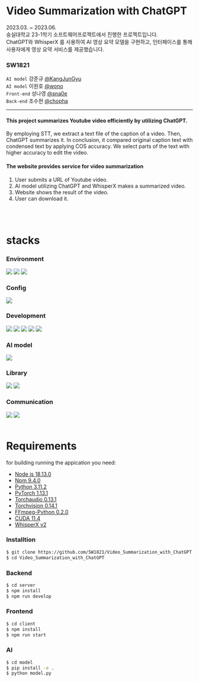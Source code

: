 # Video Summarization with ChatGPT
2023.03. ~ 2023.06. <br/>
숭실대학교 23-1학기 소프트웨어프로젝트에서 진행한 프로젝트입니다. </br>
ChatGPT와 WhisperX 를 사용하여 AI 영상 요약 모델을 구현하고, 인터페이스를 통해 사용자에게 영상 요약 서비스를 제공했습니다.

### SW1821

`AI model` 강준규 <a href="https://github.com/KangJunGyu">@KangJunGyu</a><br/>
`AI model` 이원호 <a href="https://github.com/wono">@wono</a><br/>
`Front-end` 성나영 <a href="https://github.com/sna0e">@sna0e</a><br/>
`Back-end` 조수현 <a href="https://github.com/chopha">@chopha</a><br/>

<hr/>
<h4>This project summarizes Youtube video efficiently by utilizing ChatGPT.</h4>
By employing STT, we extract a text file of the caption of a video. Then, ChatGPT summarizes it. In conclusion, it compared original caption text with condensed text by applying COS accuracy. We select parts of the text with higher accuracy to edit the video.

<h4>The website provides service for video summarization</h4>
<ol>
    <li>User submits a URL of Youtube video.</li>
    <li>AI model utilizing ChatGPT and WhisperX makes a summarized video.</li>
    <li>Website shows the result of the video. </li>
    <li>User can download it.</li>
</ol>
<br/>
<br/>

# stacks
<h3>Environment</h3>
<img src="https://img.shields.io/badge/linux-fcc624?style=for-the-badge&logo=linux&logoColor=black"/>
<img src="https://img.shields.io/badge/visual studio code-007acc?style=for-the-badge&logo=visualstudiocode&logoColor=white"/>
<img src="https://img.shields.io/badge/github-181717?style=for-the-badge&logo=github&logoColor=white"/>


<h3>Config</h3>
<img src="https://img.shields.io/badge/npm-cb3837?style=for-the-badge&logo=npm&logoColor=white"/>

<h3>Development</h3>
<img src="https://img.shields.io/badge/python-3776ab?style=for-the-badge&logo=python&logoColor=white"/>
<img src="https://img.shields.io/badge/react-61DAFB?style=for-the-badge&logo=react&logoColor=black"/>
<img src="https://img.shields.io/badge/axios-5A29E4?style=for-the-badge&logo=axios&logoColor=white"/>
<img src="https://img.shields.io/badge/node.js-339933?style=for-the-badge&logo=node.js&logoColor=white"/>
<img src="https://img.shields.io/badge/express.js-000000?style=for-the-badge&logo=express&logoColor=ffffff"/>
<h3>AI model</h3>
<img src="https://img.shields.io/badge/openAI-412991?style=for-the-badge&logo=openAI&logoColor=white"/>

<h3>Library</h3>
<img src="https://img.shields.io/badge/ffmpeg-007808?style=for-the-badge&logo=ffmpeg&logoColor=white"/>
<img src="https://img.shields.io/badge/pypi-3375a9?style=for-the-badge&logo=pypi&logoColor=white"/>

<h3>Communication</h3>
<img src="https://img.shields.io/badge/notion-black?style=for-the-badge&logo=notion&logoColor=white"/>
<img src="https://img.shields.io/badge/discord-5865f2?style=for-the-badge&logo=discord&logoColor=white"/>

<br/>
<br/>


# Requirements
for building running the appication you need:
- [Node js 18.13.0](#https://nodejs.org/ko) 
- [Npm 9.4.0](#https://www.npmjs.com/)
- [Python 3.11.2 ](#https://www.python.org/downloads/)
- [PyTorch 1.13.1](#https://pytorch.org/)
- [Torchaudio 0.13.1](#https://pytorch.org/)
- [Torchvision 0.14.1](#https://pytorch.org/)
- [FFmpeg-Python 0.2.0](#https://ffmpeg.org/)
- [CUDA 11.4](#https://developer.nvidia.com/cuda-toolkit)
- [WhisperX v2](#https://openai.com/)

### Installtion
```bash
$ git clone https://github.com/SW1821/Video_Summarization_with_ChatGPT.git
$ cd Video_Summarization_with_ChatGPT
```
### Backend
```bash
$ cd server
$ npm install
$ npm run develop
```

### Frontend
```bash
$ cd client
$ npm install
$ npm run start
```
### AI
```bash
$ cd model
$ pip install -e .
$ python model.py
```